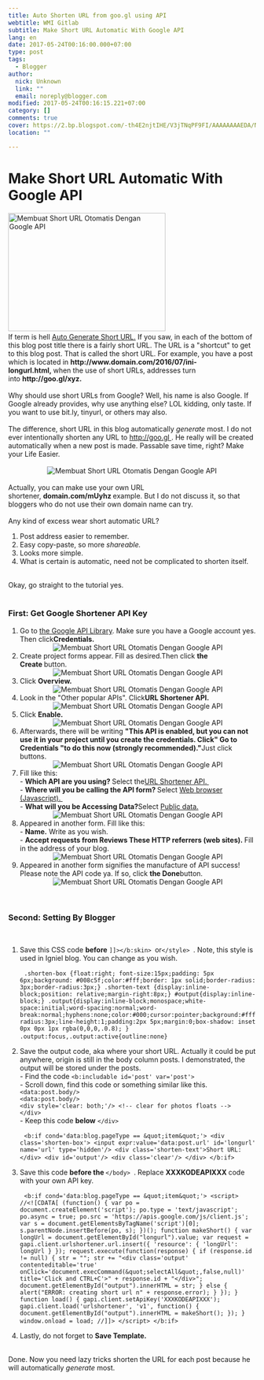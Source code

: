 ```yaml
---
title: Auto Shorten URL from goo.gl using API
webtitle: WMI Gitlab
subtitle: Make Short URL Automatic With Google API
lang: en
date: 2017-05-24T00:16:00.000+07:00
type: post
tags:
  - Blogger
author:
  nick: Unknown
  link: ""
  email: noreply@blogger.com
modified: 2017-05-24T00:16:15.221+07:00
category: []
comments: true
cover: https://2.bp.blogspot.com/-th4E2njtIHE/V3jTNqPF9FI/AAAAAAAAEDA/NG4-G59Lr4g1Ni2SCTtRyk3u2Aeq-w0vgCLcB/s320/Membuat%2BShort%2BURL%2BOtomatis%2BDengan%2BGoogle%2BAPI%2B01.jpg
location: ""

---
```


<div id="header"><div id="headerwidget"><div id="headerkiri"><div id="Header1"><div id="header-inner"><h1>Make Short URL Automatic With Google API</h1></div></div></div></div></div><div id="wrapper"><div id="content-wrapper"><div id="main-wrapper"><div id="main"><div id="Blog1"><article><div><img alt="Membuat Short URL Otomatis Dengan Google API" height="240" src="https://2.bp.blogspot.com/-th4E2njtIHE/V3jTNqPF9FI/AAAAAAAAEDA/NG4-G59Lr4g1Ni2SCTtRyk3u2Aeq-w0vgCLcB/s320/Membuat%2BShort%2BURL%2BOtomatis%2BDengan%2BGoogle%2BAPI%2B01.jpg" title="Make Short URL Automatic With Google API" width="320">&nbsp;</div><div>If term is hell&nbsp;<u>Auto Generate Short URL.</u>&nbsp;If you saw, in each of the bottom of this blog post title there is a fairly short URL. The URL is a "shortcut" to get to this blog post. That is called the&nbsp;short URL. For example, you have a post which is located in&nbsp;<strong>http://www.domain.com/2016/07/ini-longurl.html,&nbsp;</strong>when the use of short URLs, addresses turn into&nbsp;<strong>http://goo.gl/xyz.&nbsp;</strong></div><div id="post-body-7527263489427983607"><div><br>Why should use short URLs from Google? Well, his name is also Google. If Google already provides, why use anything else? LOL kidding, only taste. If you want to use bit.ly, tinyurl, or others may also.<br><br>The difference, short URL in this blog automatically&nbsp;<em>generate</em>&nbsp;most. I do not ever intentionally shorten any URL to&nbsp;<a href="https://translate.googleusercontent.com/translate_c?depth=1&amp;nv=1&amp;rurl=translate.google.com&amp;sl=id&amp;sp=nmt4&amp;tl=en&amp;u=http://goo.gl/&amp;usg=ALkJrhgb0pVeTr5zxrxqhCN_VIhdZPMFcw" target="_blank" rel="noopener noreferer nofollow">http://goo.gl&nbsp;</a>. He really will be created automatically when a new post is made. Passable save time, right? Make your Life Easier.<br><br><center><img alt="Membuat Short URL Otomatis Dengan Google API" border="0" src="https://1.bp.blogspot.com/-4TXuVnTqMjo/V3i7H0iwC3I/AAAAAAAAEBI/UfWcCUsOEOksxXjLOhE06sDjlQR16rvNwCLcB/s500/Membuat%2BShort%2BURL%2BOtomatis%2BDengan%2BGoogle%2BAPI%2B02.jpg" title="Make Short URL Automatic With Google API"></center><br>Actually, you can make use your own URL shortener,&nbsp;<strong>domain.com/mUyhz&nbsp;</strong>example. But I do not discuss it, so that bloggers who do not use their own domain name can try.<br><br>Any kind of excess wear short automatic URL?<br><ol><li>Post address easier to remember.</li><li>Easy copy-paste, so more&nbsp;<em>shareable.</em></li><li>Looks more simple.</li><li>What is certain is automatic, need not be complicated to shorten itself.</li></ol><br>Okay, go straight to the tutorial yes.<br><br><h3>First: Get Google Shortener API Key</h3><ol><li>Go to&nbsp;<a href="https://console.developers.google.com/project&amp;usg=ALkJrhiOmNUlzqHfLvIG87gzkiZji0Ceag" target="_blank" rel="noopener noreferer nofollow">the Google API Library</a>. Make sure you have a Google account yes. Then click<strong>Credentials.&nbsp;</strong><br><center><img alt="Membuat Short URL Otomatis Dengan Google API" border="0" src="https://2.bp.blogspot.com/-H4Et8JGFj6E/V3i_3YiIGII/AAAAAAAAEBU/HhezjRSQGsM96HNOLL-XAinRItnceWZ0wCLcB/s550/Membuat%2BShort%2BURL%2BOtomatis%2BDengan%2BGoogle%2BAPI%2B03.jpg" title="Make Short URL Automatic With Google API"></center></li><li>Create project forms appear. Fill as desired.Then click&nbsp;<strong>the Create&nbsp;</strong>button.<br><center><img alt="Membuat Short URL Otomatis Dengan Google API" border="0" src="https://4.bp.blogspot.com/-0WTPM-qeDis/V3jA0wVRSlI/AAAAAAAAEBg/07333uPM5jAp9hwD1V4SvYuCCizCvNurwCLcB/s550/Membuat%2BShort%2BURL%2BOtomatis%2BDengan%2BGoogle%2BAPI%2B04.jpg" title="Make Short URL Automatic With Google API"></center></li><li>Click&nbsp;<strong>Overview.&nbsp;</strong><br><center><img alt="Membuat Short URL Otomatis Dengan Google API" border="0" src="https://4.bp.blogspot.com/-6bZ6uU0Me-4/V3jCIw4eGGI/AAAAAAAAEBs/D5NkjBqURLQFxhVSCPzWrZ3opFBr5W6awCLcB/s550/Membuat%2BShort%2BURL%2BOtomatis%2BDengan%2BGoogle%2BAPI%2B05.jpg" title="Make Short URL Automatic With Google API"></center></li><li>Look in the "Other popular APIs". Click<strong>URL Shortener API.&nbsp;</strong><br><center><img alt="Membuat Short URL Otomatis Dengan Google API" border="0" src="https://4.bp.blogspot.com/-rvqhyi0pKi0/V3jCdOa714I/AAAAAAAAEBw/73oh0m-XhN4zoMvCJRnsjcfxUQt7TWNwwCLcB/s1600/Membuat%2BShort%2BURL%2BOtomatis%2BDengan%2BGoogle%2BAPI%2B06.jpg" title="Make Short URL Automatic With Google API"></center></li><li>Click&nbsp;<strong>Enable.&nbsp;</strong><br><center><img alt="Membuat Short URL Otomatis Dengan Google API" border="0" src="https://2.bp.blogspot.com/-88nLzAD3e2g/V3jDSfA8CdI/AAAAAAAAEB8/lWvMA3JELwMg2_Gcj43F8yxQjvPlqD6UwCLcB/s550/Membuat%2BShort%2BURL%2BOtomatis%2BDengan%2BGoogle%2BAPI%2B07.jpg" title="Make Short URL Automatic With Google API"></center></li><li>Afterwards, there will be writing&nbsp;<strong>"This API is enabled, but you can not use it in your project until you create the credentials. Click" Go to Credentials "to do this now (strongly recommended)."</strong>Just click buttons.<br><center><img alt="Membuat Short URL Otomatis Dengan Google API" border="0" src="https://2.bp.blogspot.com/-mwn20c17Mt8/V3jEAunF-UI/AAAAAAAAECE/OkeXMBRx5pwa0hWDpmivUg8IH8MDnYBdwCLcB/s550/Membuat%2BShort%2BURL%2BOtomatis%2BDengan%2BGoogle%2BAPI%2B08.jpg" title="Make Short URL Automatic With Google API"></center></li><li>Fill like this:<br>-&nbsp;<strong>Which API are you using?&nbsp;</strong>Select the<u>URL Shortener API.&nbsp;</u><br>-&nbsp;<strong>Where will you be calling the API form?&nbsp;</strong>Select&nbsp;<u>Web browser (Javascript).&nbsp;</u><br>-&nbsp;<strong>What will you be Accessing Data?</strong>Select&nbsp;<u>Public data.</u><br><center><img alt="Membuat Short URL Otomatis Dengan Google API" border="0" src="https://4.bp.blogspot.com/-y1Q58LRSfec/V3jHO-a5NWI/AAAAAAAAECg/4jvEsHtBt5Qkl-k5okohzwB0HTAJe50rgCLcB/s550/Membuat%2BShort%2BURL%2BOtomatis%2BDengan%2BGoogle%2BAPI%2B09.jpg" title="Make Short URL Automatic With Google API"></center></li><li>Appeared in another form. Fill like this:<br>-&nbsp;<strong>Name.</strong>&nbsp;Write as you wish.<br>-&nbsp;<strong>Accept requests from Reviews These HTTP referrers (web sites).&nbsp;</strong>Fill in the address of your blog.<br><center><img alt="Membuat Short URL Otomatis Dengan Google API" border="0" src="https://3.bp.blogspot.com/-jk_xaLXlziU/V3jHboZ0oII/AAAAAAAAECk/tS4OzT3Qj0wz03iuoOyxkXVWaFaPBflcACLcB/s1550/Membuat%2BShort%2BURL%2BOtomatis%2BDengan%2BGoogle%2BAPI%2B10.jpg" title="Make Short URL Automatic With Google API"></center></li><li>Appeared in another form signifies the manufacture of API success! Please note the API code ya. If so, click&nbsp;<strong>the Done</strong>button.<br><center><img alt="Membuat Short URL Otomatis Dengan Google API" border="0" src="https://1.bp.blogspot.com/-5W3ufDAAL3k/V3jI2JHIukI/AAAAAAAAECw/1CcjNxkkjFYEDfkT7WIkPgHm9Z-Gs_8xACLcB/s550/Membuat%2BShort%2BURL%2BOtomatis%2BDengan%2BGoogle%2BAPI%2B11.jpg" title="Make Short URL Automatic With Google API"></center></li></ol><br><h3>Second: Setting By Blogger</h3><br><ol><li>Save this CSS code&nbsp;<strong>before</strong>&nbsp;<code>]]&gt;&lt;/b:skin&gt;&nbsp;</code>or<code>&lt;/style&gt;&nbsp;</code>. Note, this style is used in Igniel blog. You can change as you wish.<br><pre> <code>.shorten-box {float:right; font-size:15px;padding: 5px 6px;background: #008c5f;color:#fff;border: 1px solid;border-radius: 3px;border-radius:3px;} .shorten-text {display:inline-block;position: relative;margin-right:8px;} #output{display:inline-block;} .output{display:inline-block;monospace;white-space:initial;word-spacing:normal;word-break:normal;hyphens:none;color:#000;cursor:pointer;background:#fff;border-radius:3px;line-height:1;padding:2px 5px;margin:0;box-shadow: inset 0px 0px 1px rgba(0,0,0,.0.8); } .output:focus,.output:active{outline:none}</code> </pre></li><li>Save the output code, aka where your short URL. Actually it could be put anywhere, origin is still in the body column posts. I demonstrated, the output will be stored under the posts.<br>- Find the code&nbsp;<code>&lt;b:includable id='post' var='post'&gt;&nbsp;</code><br>- Scroll down, find this code or something similar like this.<br><code>&lt;data:post.body/&gt;<br>&lt;data:post.body/&gt;<br>&lt;div style='clear: both;'/&gt; &lt;!-- clear for photos floats --&gt;<br>&lt;/div&gt;&nbsp;</code><br>- Keep this code&nbsp;<strong>below</strong>&nbsp;<code>&lt;/div&gt;&nbsp;</code><br><pre> <code>&lt;b:if cond='data:blog.pageType == &amp;quot;item&amp;quot;'&gt; &lt;div class='shorten-box'&gt; &lt;input expr:value='data:post.url' id='longurl' name='url' type='hidden'/&gt; &lt;div class='shorten-text'&gt;Short URL:&lt;/div&gt; &lt;div id='output'/&gt; &lt;div class='clear'/&gt; &lt;/div&gt; &lt;/b:if&gt;</code> </pre></li><li>Save this code&nbsp;<strong>before the&nbsp;</strong><code>&lt;/body&gt;&nbsp;</code>. Replace&nbsp;<strong>XXXKODEAPIXXX&nbsp;</strong>code with your own API key.<br><pre> <code>&lt;b:if cond='data:blog.pageType == &amp;quot;item&amp;quot;'&gt; &lt;script&gt; //&lt;![CDATA[ (function() { var po = document.createElement('script'); po.type = 'text/javascript'; po.async = true; po.src = 'https://apis.google.com/js/client.js'; var s = document.getElementsByTagName('script')[0]; s.parentNode.insertBefore(po, s); })(); function makeShort() { var longUrl = document.getElementById("longurl").value; var request = gapi.client.urlshortener.url.insert({ 'resource': { 'longUrl': longUrl } }); request.execute(function(response) { if (response.id != null) { str = ""; str += "&lt;div class='output' contenteditable='true' onClick='document.execCommand(&amp;quot;selectAll&amp;quot;,false,null)' title='Click and CTRL+C'&gt;" + response.id + "&lt;/div&gt;"; document.getElementById("output").innerHTML = str; } else { alert("ERROR: creating short url n" + response.error); } }); } function load() { gapi.client.setApiKey('XXXKODEAPIXXX'); gapi.client.load('urlshortener', 'v1', function() { document.getElementById("output").innerHTML = makeShort(); }); } window.onload = load; //]]&gt; &lt;/script&gt; &lt;/b:if&gt;</code> </pre></li><li>Lastly, do not forget to&nbsp;<strong>Save Template.</strong></li></ol><br>Done. Now you need lazy tricks&nbsp;shorten the URL&nbsp;for each post because he will automatically&nbsp;<em>generate</em>&nbsp;most.</div></div></article></div></div></div></div></div>